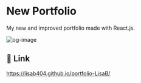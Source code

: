 # New Portfolio
My new and improved portfolio made with React.js.

![og-image](https://github.com/user-attachments/assets/039afb4e-f81f-4e30-aa86-1bcd3a8f35b2)

## 🔗 Link
https://lisab404.github.io/portfolio-LisaB/
